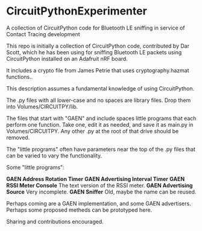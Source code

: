 # CircuitPythonExperimenter

A collection of CircuitPython code for Bluetooth LE sniffing in service of Contact Tracing development

This repo is initially a collection of CircuitPython code, contributed by Dar Scott, which he has been using for sniffing Bluetooth LE packets using CircuitPython installed on an Adafruit nRF board. 

It includes a crypto file from James Petrie that uses cryptography.hazmat functions.. 

This description assumes a fundamental knowledge of using CircuitPython.

The .py files with all lower-case and no spaces are library files. Drop them into Volumes/CIRCUITPY/lib.

The files that start with "GAEN" and include spaces little programs that each perform one function. Take one, edit it as needed, and save it as main.py in Volumes/CIRCUITPY. Any other .py at the root of that drive should be removed. 

The "little programs" often have parameters near the top of the .py files that can be varied to vary the functionality. 

Some "little programs":

**GAEN Address Rotation Timer**
**GAEN Advertising Interval Timer**
**GAEN RSSI Meter Console** The text version of the RSSI meter.
**GAEN Advertising Source** Very incomplete.
**GAEN Sniffer** Old, maybe the name can be reused.

Perhaps coming are a GAEN implementation, and some GAEN advertisers. Perhaps some proposed metheds can be prototyped here. 

Sharing and contributions encouraged.
